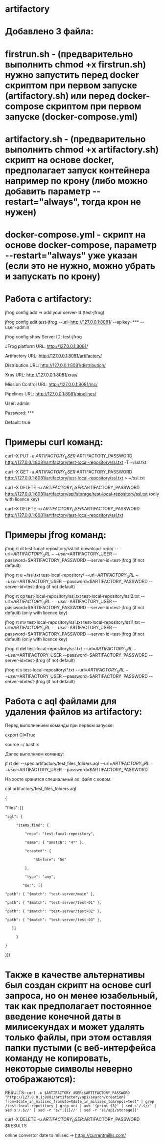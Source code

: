 # artifactory
# Добавлено 3 файла:
# firstrun.sh - (предварительно выполнить chmod +x firstrun.sh) нужно запустить перед docker скриптом при первом запуске (artifactory.sh) или перед docker-compose скриптом при первом запуске (docker-compose.yml)
# artifactory.sh - (предварительно выполнить chmod +x artifactory.sh) скрипт на основе docker, предполагает запуск контейнера например по крону (либо можно добавить параметр --restart="always", тогда крон не нужен)
# docker-compose.yml - скрипт на основе docker-compose, параметр --restart="always" уже указан (если это не нужно, можно убрать и запускать по крону)
# Работа с artifactory:
jfrog config add -> add your server-id (test-jfrog)

jfrog config edit test-jfrog --url=http://127.0.0.1:8081/ --apikey=*** --user=admin

jfrog config show                                              Server ID:                      test-jfrog

JFrog platform URL:             http://127.0.0.1:8081/

Artifactory URL:                http://127.0.0.1:8081/artifactory/

Distribution URL:               http://127.0.0.1:8081/distribution/

Xray URL:                       http://127.0.0.1:8081/xray/

Mission Control URL:            http://127.0.0.1:8081/mc/

Pipelines URL:                  http://127.0.0.1:8081/pipelines/

User:                           admin

Password:                       ***

Default:                        true

# Примеры curl команд:
curl -X PUT -u $ARTIFACTORY_USER:$ARTIFACTORY_PASSWORD http://127.0.0.1:8081/artifactory/test-local-repository/ssl.txt -T ~/ssl.txt

curl -X GET -u $ARTIFACTORY_USER:$ARTIFACTORY_PASSWORD http://127.0.0.1:8081/artifactory/test-local-repository/ssl.txt > ~/ssl.txt

curl -X DELETE -u $ARTIFACTORY_USER:$ARTIFACTORY_PASSWORD http://127.0.0.1:8081/artifactory/api/storage/test-local-repository/ssl.txt (only with licence key)

curl -X DELETE -u $ARTIFACTORY_USER:$ARTIFACTORY_PASSWORD http://127.0.0.1:8081/artifactory/test-local-repository/ssl.txt

# Примеры jfrog команд:
jfrog rt dl test-local-repository/ssl.txt download-repo/ --url=$ARTIFACTORY_URL --user=$ARTIFACTORY_USER --password=$ARTIFACTORY_PASSWORD --server-id=test-jfrog (if not default)

jfrog rt u ~/ssl.txt test-local-repository/ --url=$ARTIFACTORY_URL --user=$ARTIFACTORY_USER --password=$ARTIFACTORY_PASSWORD --server-id=test-jfrog (if not default)

jfrog rt cp test-local-repository/ssl.txt test-local-repository/ssl2.txt --url=$ARTIFACTORY_URL --user=$ARTIFACTORY_USER --password=$ARTIFACTORY_PASSWORD --server-id=test-jfrog (if not default) (only with licence key)

jfrog rt mv test-local-repository/ssl.txt test-local-repository/ssl1.txt --url=$ARTIFACTORY_URL --user=$ARTIFACTORY_USER --password=$ARTIFACTORY_PASSWORD --server-id=test-jfrog (if not default) (only with licence key)

jfrog rt del test-local-repository/ssl.txt --url=$ARTIFACTORY_URL --user=$ARTIFACTORY_USER --password=$ARTIFACTORY_PASSWORD --server-id=test-jfrog (if not default)

jfrog rt s test-local-repository/*.txt --url=$ARTIFACTORY_URL --user=$ARTIFACTORY_USER --password=$ARTIFACTORY_PASSWORD --server-id=test-jfrog (if not default)

# Работа с aql файлами для удаления файлов из artifactory:
Перед выполнением команды при первом запуске:

export CI=True

source ~/.bashrc

Далее выполняем команду:

jf rt del --spec artifactory/test_files_folders.aql --url=$ARTIFACTORY_URL --user=$ARTIFACTORY_USER --password=$ARTIFACTORY_PASSWORD

На хосте хранится специальный aql файл с кодом:

cat artifactory/test_files_folders.aql

{

"files": [{

    "aql": {
    
         "items.find": {
         
             "repo": "test-local-repository",
             
             "name": { "$match": "4*" },
             
             "created": {
             
                 "$before": "5d"
                 
             },
             
             "type": "any",
             
            "$or": [{
            
    "path": { "$match": "test-server/main" },
    
    "path": { "$match": "test-server/test-01" },
    
    "path": { "$match": "test-server/test-02" },
    
    "path": { "$match": "test-server/test-03" },
    
       }]
       
         }
         
    }
    
}]}

# Также в качестве альтернативы был создан скрипт на основе curl запроса, но он менее юзабельный, так как предполагает постоянное введение конечной даты в милисекундах и может удалять только файлы, при этом оставляя папки пустыми (с веб-интерфейса команду не копировать, некоторые символы неверно отображаются):

RESULTS=`curl -u $ARTIFACTORY_USER:$ARTIFACTORY_PASSWORD "http://127.0.0.1:8081/artifactory/api/search/creation?from=$date_in_milisec_from&to=$date_in_milisec_to&repos=test" | grep /test-local-repository | grep uri | awk '{print $3}' | sed s'/.$//' | sed s'/.$//' | sed -r 's/^.{1}//' | sed -r 's|/api/storage||'`

curl -X DELETE -u $ARTIFACTORY_USER:$ARTIFACTORY_PASSWORD $RESULTS

online convertor date to milisec -> https://currentmillis.com/

